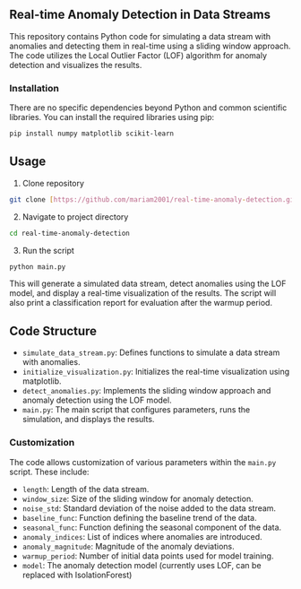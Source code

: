 ## Real-time Anomaly Detection in Data Streams

This repository contains Python code for simulating a data stream with anomalies and detecting them in real-time using a sliding window approach. The code utilizes the Local Outlier Factor (LOF) algorithm for anomaly detection and visualizes the results.

### Installation

There are no specific dependencies beyond Python and common scientific libraries. You can install the required libraries using pip:

```bash
pip install numpy matplotlib scikit-learn
```

## Usage

1. Clone repository
```bash
git clone [https://github.com/mariam2001/real-time-anomaly-detection.git](https://github.com/mariam2001/real-time-anomaly-detection.git)
```
2. Navigate to project directory
```bash
cd real-time-anomaly-detection
```
3. Run the script
```bash
python main.py
```

This will generate a simulated data stream, detect anomalies using the LOF model, and display a real-time visualization of the results. The script will also print a classification report for evaluation after the warmup period.

## Code Structure

  * `simulate_data_stream.py`: Defines functions to simulate a data stream with anomalies.
  * `initialize_visualization.py`: Initializes the real-time visualization using matplotlib.
  * `detect_anomalies.py`: Implements the sliding window approach and anomaly detection using the LOF model.
  * `main.py`: The main script that configures parameters, runs the simulation, and displays the results.

### Customization

The code allows customization of various parameters within the `main.py` script. These include:

  * `length`: Length of the data stream.
  * `window_size`: Size of the sliding window for anomaly detection.
  * `noise_std`: Standard deviation of the noise added to the data stream.
  * `baseline_func`: Function defining the baseline trend of the data.
  * `seasonal_func`: Function defining the seasonal component of the data.
  * `anomaly_indices`: List of indices where anomalies are introduced.
  * `anomaly_magnitude`: Magnitude of the anomaly deviations.
  * `warmup_period`: Number of initial data points used for model training.
  * `model`: The anomaly detection model (currently uses LOF, can be replaced with IsolationForest)
